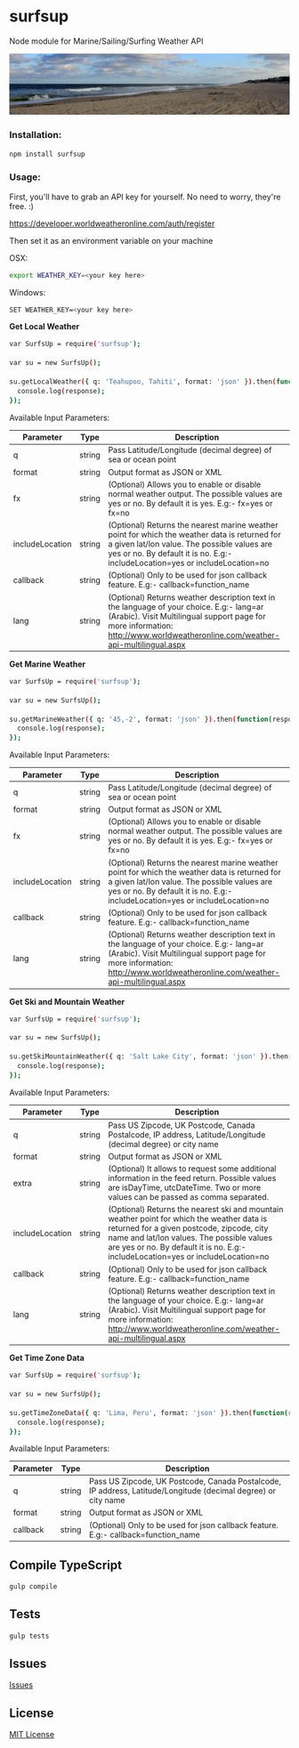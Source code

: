 surfsup
=======

Node module for Marine/Sailing/Surfing Weather API

![the beach](/lbi.jpeg)

### Installation:

```sh
npm install surfsup
```

### Usage:

First, you'll have to grab an API key for yourself. No need to worry, they're free. :)

https://developer.worldweatheronline.com/auth/register

Then set it as an environment variable on your machine

OSX:

```sh
export WEATHER_KEY=<your key here>
```
Windows:

```sh
SET WEATHER_KEY=<your key here>
```


**Get Local Weather**

```sh
var SurfsUp = require('surfsup');

var su = new SurfsUp();

su.getLocalWeather({ q: 'Teahupoo, Tahiti', format: 'json' }).then(function(response) {
  console.log(response);
});

```

Available Input Parameters:

| Parameter | Type | Description |
| --------- | ---- | ----------- |
|     q     | string | Pass Latitude/Longitude (decimal degree) of sea or ocean point |
|  format   | string | Output format as JSON or XML |
|    fx     | string | (Optional) Allows you to enable or disable normal weather output. The possible values are yes or no. By default it is yes. E.g:- fx=yes or fx=no |
| includeLocation | string | (Optional) Returns the nearest marine weather point for which the weather data is returned for a given lat/lon value. The possible values are yes or no. By default it is no. E.g:- includeLocation=yes or includeLocation=no |
|  callback | string | (Optional) Only to be used for json callback feature. E.g:- callback=function_name |
|   lang    | string | (Optional) Returns weather description text in the language of your choice. E.g:- lang=ar (Arabic). Visit Multilingual support page for more information: http://www.worldweatheronline.com/weather-api-multilingual.aspx |


**Get Marine Weather**

```sh
var SurfsUp = require('surfsup');

var su = new SurfsUp();

su.getMarineWeather({ q: '45,-2', format: 'json' }).then(function(response) {
  console.log(response);
});

```

Available Input Parameters:

| Parameter | Type | Description |
| --------- | ---- | ----------- |
|     q     | string | Pass Latitude/Longitude (decimal degree) of sea or ocean point |
|   format  | string | Output format as JSON or XML |
|    fx     | string | (Optional) Allows you to enable or disable normal weather output. The possible values are yes or no. By default it is yes. E.g:- fx=yes or fx=no |
| includeLocation | string | (Optional) Returns the nearest marine weather point for which the weather data is returned for a given lat/lon value. The possible values are yes or no. By default it is no. E.g:- includeLocation=yes or includeLocation=no |
| callback | string | (Optional) Only to be used for json callback feature. E.g:- callback=function_name |
| lang | string | (Optional) Returns weather description text in the language of your choice. E.g:- lang=ar (Arabic). Visit Multilingual support page for more information: http://www.worldweatheronline.com/weather-api-multilingual.aspx |


**Get Ski and Mountain Weather**

```sh
var SurfsUp = require('surfsup');

var su = new SurfsUp();

su.getSkiMountainWeather({ q: 'Salt Lake City', format: 'json' }).then(function(response) {
  console.log(response);
});

```

Available Input Parameters:

| Parameter | Type | Description |
| --------- | ---- | ----------- |
|     q     | string | Pass US Zipcode, UK Postcode, Canada Postalcode, IP address, Latitude/Longitude (decimal degree) or city name |
|  format   | string | Output format as JSON or XML |
|    extra     | string | (Optional) It allows to request some additional information in the feed return. Possible values are isDayTime, utcDateTime. Two or more values can be passed as comma separated. |
| includeLocation | string | (Optional) Returns the nearest ski and mountain weather point for which the weather data is returned for a given postcode, zipcode, city name and lat/lon values. The possible values are yes or no. By default it is no. E.g:- includeLocation=yes or includeLocation=no |
|  callback | string | (Optional) Only to be used for json callback feature. E.g:- callback=function_name |
|   lang    | string | (Optional) Returns weather description text in the language of your choice. E.g:- lang=ar (Arabic). Visit Multilingual support page for more information: http://www.worldweatheronline.com/weather-api-multilingual.aspx |


**Get Time Zone Data**

```sh
var SurfsUp = require('surfsup');

var su = new SurfsUp();

su.getTimeZoneData({ q: 'Lima, Peru', format: 'json' }).then(function(response) {
  console.log(response);
});

```

Available Input Parameters:

| Parameter | Type | Description |
| --------- | ---- | ----------- |
|     q     | string | Pass US Zipcode, UK Postcode, Canada Postalcode, IP address, Latitude/Longitude (decimal degree) or city name |
|  format   | string | Output format as JSON or XML |
|  callback | string | (Optional) Only to be used for json callback feature. E.g:- callback=function_name |

## Compile TypeScript

```sh
gulp compile
```

## Tests

```sh
gulp tests
```

## Issues
[Issues](https://github.com/mjw56/surfsup/issues)

## License
[MIT License](https://raw.githubusercontent.com/mjw56/surfsup/master/LICENSE)

